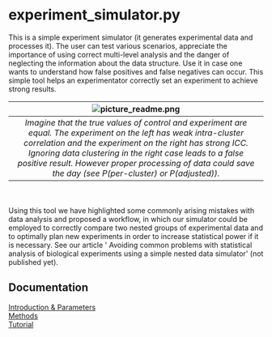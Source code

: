 # experiment_simulator.py
This is a simple experiment simulator (it generates experimental data and processes it). The user can test various scenarios, appreciate the importance of using correct multi-level analysis and the danger of neglecting the information about the data structure. Use it in case one wants to understand how false positives and false negatives can occur. This simple tool helps an experimentator correctly set an experiment to achieve strong results. 

| ![picture_readme.png](/images/picture_readme.png) | 
|:--:| 
| *Imagine that the true values of control and experiment are equal. The experiment on the left has weak intra-cluster correlation and the experiment on the right has strong ICC. Ignoring data clustering in the right case leads to a false positive result. However proper processing of data could save the day (see P(per-cluster) or P(adjusted)).* |

<br/><br/>
Using this tool we have highlighted some commonly arising mistakes with data analysis and proposed a workflow, in which our simulator could be employed to correctly compare two nested groups of experimental data and to optimally plan new experiments in order to increase statistical power if it is necessary. See our article ' Avoiding common problems with statistical analysis of biological experiments using a simple nested data simulator' (not published yet).

## Documentation
[Introduction & Parameters](https://github.com/juliaLopanskaia/biostastics_article/blob/master/docs/intro_parameters.md)
<br/>
[Methods](https://github.com/juliaLopanskaia/biostastics_article/blob/master/docs/methods.md)
<br/>
[Tutorial](https://github.com/juliaLopanskaia/biostastics_article/blob/master/docs/tutorial.md)
